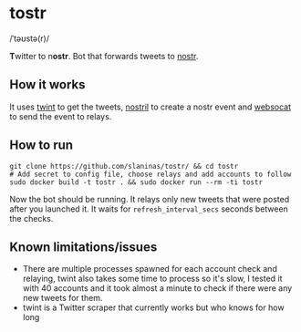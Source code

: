 # tostr
/ˈtəʊstə(r)/

**T**witter to n**ostr**.
Bot that forwards tweets to [nostr](https://github.com/nostr-protocol/nostr).


## How it works
It uses [twint](https://github.com/minamotorin/twint.git) to get the tweets,
[nostril](https://github.com/jb55/nostril) to create a nostr event and [websocat](https://github.com/vi/websocat.git) to send the event to relays.

## How to run
```
git clone https://github.com/slaninas/tostr/ && cd tostr
# Add secret to config file, choose relays and add accounts to follow
sudo docker build -t tostr . && sudo docker run --rm -ti tostr
```
Now the bot should be running. It relays only new tweets that were posted
after you launched it. It waits for `refresh_interval_secs` seconds between the checks.


## Known limitations/issues
- There are multiple processes spawned for each account check and relaying, twint also takes some time to process so it's slow,
I tested it with 40 accounts and it took almost a minute to check if there were any new tweets for them.
- twint is a Twitter scraper that currently works but who knows for how long
